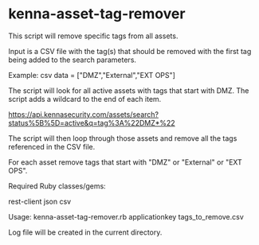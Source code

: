 # kenna-asset-tag-remover

This script will remove specific tags from all assets. 

Input is a CSV file with the tag(s) that should be removed with the first tag being added to the search parameters. 

Example: csv data = ["DMZ","External","EXT OPS"]

The script will look for all active assets with tags that start with DMZ. The script adds a wildcard to the end of each item. 

https://api.kennasecurity.com/assets/search?status%5B%5D=active&q=tag%3A%22DMZ*%22

The script will then loop through those assets and remove all the tags referenced in the CSV file. 

For each asset remove tags that start with "DMZ" or "External" or "EXT OPS". 

Required Ruby classes/gems:

rest-client json csv

Usage: kenna-asset-tag-remover.rb applicationkey tags_to_remove.csv

Log file will be created in the current directory.
